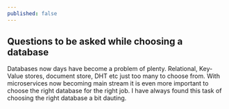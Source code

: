 ```yaml
---
published: false
---
```

## Questions to be asked while choosing a database

Databases now days have become a problem of plenty. Relational, Key-Value stores, document store, DHT etc just too many to choose from. With microservices now becoming main stream it is even more important to choose the right database for the right job. I have always found this task of choosing the right database a bit dauting.

